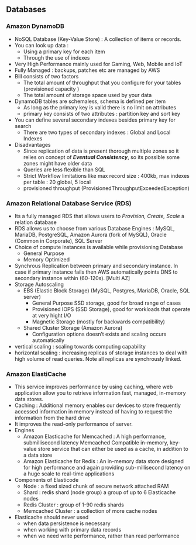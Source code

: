 ## Databases

### Amazon DynamoDB

- NoSQL Database (Key-Value Store) : A collection of items or records.
- You can look up data : 
  - Using a primary key for each item
  - Through the use of indexes
- Very High Performance mainly used for Gaming, Web, Mobile and IoT
- Fully Managed : backups, patches etc are managed by AWS
- Bill consists of two factors
  - The total amount of throughput that you configure for your tables (provisioned capacity )
  - The total amount of storage space used by your data
- DynamoDB tables are schemaless, schema is defined per item
  - As long as the primary key is valid there is no limit on attributes
  - primary key consists of two attributes : partition key and sort key
- You can define several secondary indexes besides primary key for search
  - There are two types of secondary indexes : Global and Local Indexes
- Disadvantages
  - Since replication of data is present thorough multiple zones so it relies on concept of ***Eventual Consistency***, so its possible some zones might have older data
  - Queries are less flexible than SQL
  - Strict Workflow limitations like max record size : 400kb, max indexes per table : 20 global, 5 local
  - provisioned throughput (ProvisionedThroughputExceededException)

### Amazon Relational Database Service (RDS)

- Its a fully managed RDS that allows users to *Provision, Create, Scale* a relation database
- RDS allows us to choose from various Database Engines : MySQL, MariaDB, PostgreSQL, Amazon Aurora (fork of MySQL), Oracle (Common in Corporate), SQL Server
- Choice of compute instances is available while provisioning Database
  - General Purpose
  - Memory Optimized
- Synchrous Replication between primary and secondary instance. In case if primary instance fails then AWS automatically points DNS to secondary instance within (60-120s). [Multi AZ]
- Storage Autoscaling
  - EBS (Elastic Block Storage) (MySQL, Postgres, MariaDB, Oracle, SQL server)
    - General Purpose SSD storage, good for broad range of cases
    - Provisioned IOPS (SSD Storage), good for workloads that operate at very hight I/O
    - Magnetic Storage (mostly for backwards compatibility)
  - Shared Cluster Storage (Amazon Aurora)
    - Configuration options doesn’t exists and scaling occurs automatically
- vertical scaling : scaling towards computing capability
- horizontal scaling : increasing replicas of storage instances to deal with high volume of read queries. Note all replicas are synchrously linked.

### Amazon ElastiCache

- This service improves performance by using caching, where web application allow you to retrieve information fast, managed, in-memory data stores.
- Caching : Additional memory enables our devices to store frequently accessed information in memory instead of having to request the information from the hard drive
- It improves the read-only performance of server.
- Engines
  - Amazon Elasticache for Memcached : A high performance, submillisecond latency Memcached Compatible in-memory, key-value store service that can either be used as a cache, in addition to a data store
  - Amazon Elasticache for Redis : An in-memory data store designed for high performance and again providing sub-millisecond latency on a huge scale to real-time applications
- Components of Elasticode
  - Node : a fixed sized chunk of secure network attached RAM
  - Shard : redis shard (node group) a group of up to 6 Elasticache nodes
  - Redis Cluster : group of 1-90 redis shards
  - Memcached Cluster :  a collection of more cache nodes
- Elasticache should never used 
  - when data persistence is necessary
  - when working with primary data records
  - when we need write performance, rather than read performance

